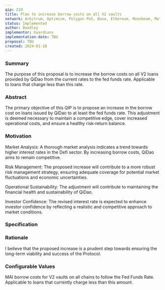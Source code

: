 ```yaml
---
qip: 219
title: Plan to increase borrow costs on all V2 vaults
network: Arbitrum, Optimism, Polygon PoS, Base, Ethereum, Moonbeam, Metis, BNB, Polygon zkEVM
status: Implemented
author: Deadley
implementor: Guardians
implementation-date: TBU
proposal: TBU
created: 2024-01-18
---
```


### **Summary**

The purpose of this proposal is to increase the borrow costs on all V2 loans provided by QiDao from the current rates to the fed funds rate. Applicable to loans that charge less than this rate.

### **Abstract**

The primary objective of this QIP is to propose an increase in the borrow cost on loans issued by QiDao to at least the fed funds rate. This adjustment is deemed necessary to maintain a competitive edge, cover increased operational costs, and ensure a healthy risk-return balance.

### **Motivation**

Market Analysis: A thorough market analysis indicates a trend towards higher interest rates in the Defi sector. By increasing borrow costs, QiDao aims to remain competitive.

Risk Management: The proposed increase will contribute to a more robust risk management strategy, ensuring adequate coverage for potential market fluctuations and economic uncertainties.

Operational Sustainability: The adjustment will contribute to maintaining the financial health and sustainability of QiDao.

Investor Confidence: The revised interest rate is expected to enhance investor confidence by reflecting a realistic and competitive approach to market conditions.

### **Specification**

### **Rationale**

I believe that the proposed increase is a prudent step towards ensuring the long-term viability and success of the Protocol.

### **Configurable Values**

MAI borrow costs for V2 vaults on all chains to follow the Fed Funds Rate. Applicable to loans that currently charge less than this amount.
